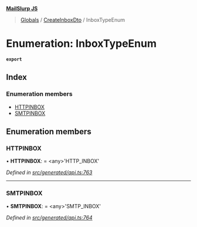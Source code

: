 **[MailSlurp JS](../README.md)**

> [Globals](../README.md) / [CreateInboxDto](../modules/createinboxdto.md) / InboxTypeEnum

# Enumeration: InboxTypeEnum

**`export`** 

## Index

### Enumeration members

* [HTTPINBOX](createinboxdto.inboxtypeenum.md#httpinbox)
* [SMTPINBOX](createinboxdto.inboxtypeenum.md#smtpinbox)

## Enumeration members

### HTTPINBOX

•  **HTTPINBOX**:  = \<any>'HTTP\_INBOX'

*Defined in [src/generated/api.ts:763](https://github.com/mailslurp/mailslurp-client/blob/c83a162/src/generated/api.ts#L763)*

___

### SMTPINBOX

•  **SMTPINBOX**:  = \<any>'SMTP\_INBOX'

*Defined in [src/generated/api.ts:764](https://github.com/mailslurp/mailslurp-client/blob/c83a162/src/generated/api.ts#L764)*
